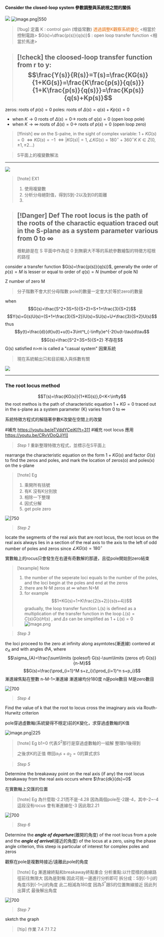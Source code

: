 #### Consider the closed-loop system 參數調整與系統根之間的關係
![](https://raw.githubusercontent.com/Ash0645/image_remote/main/202306111416361.jpg)
![image.png|550](https://raw.githubusercontent.com/laudantstolam/imagesource/main/202305031011927.png)
>[!bug] 定義
>K : control gain (增益常數) <font color="#e36c09">透過調整K觀察系統變化</font> <相當於控制電路>
>$G(s)=\dfrac{p(s)}{q(s)}$ : open loop transfer function <相當於馬達>

>[!check] the cloosed-loop transfer function from r to y:
>$$\frac{Y(s)}{R(s)}=T(s)=\frac{KG(s)}{1+KG(s)}=\frac{K\frac{p(s)}{q(s)}}{1+K\frac{p(s)}{q(s)}}=\frac{Kp(s)}{q(s)+Kp(s)}$$
>---
zeros: roots of $p(s)=0$
poles: roots of $\Delta (s)=q(s)+Kp(s)=0$

- when $K\rightarrow0$
	roots of  $\Delta (s)=0\rightarrow$ roots of $q(s)=0$  (open loop pole)
- when $K\rightarrow \infty$
	roots of  $\Delta (s)=0\rightarrow$ roots of $p(s)=0$ (open loop zero)

>[!finish] ew
on the S-palne, in the sight of complex variable: 
$1+KG(s)=0$
$\Leftrightarrow KG(s)=-1$
$\Leftrightarrow |KG(s)|=1, \angle KG(s)=180^\circ+360^\circ K$
$K\in Z(0,\pm 1, \pm 2...)$

>S平面上的複變數解法

---

![](https://raw.githubusercontent.com/Ash0645/image_remote/main/202306111420597.jpg)

>[!note] EX1
>1. 使用複變數
>1. 分析分母絕對值，得到S到-2以及到0的距離
>1. 


>[!Danger] Def
>The root locus is the path of the roots of the charactic equation traced out in the S-plane as a system parameter various from 0 to $\infty$
>---
>根軌跡是在 S 平面中作為從 0 到無窮大不等的系統參數繪製的特徵方程根的路徑 

consider a transfer function $G(s)=\frac{p(s)}{q(s)}$, generally the order of $p(s)=M$ is lesser or equal to order of $q(s)=N$ (number of pole N)

Z number of zero M
> 分子階數不會大於分母階數
> pole的數量一定會大於等於zero的數量


when $$G(s)=\frac{S^2+3S+5}{S+2}=S+1+\frac{3}{S+2}$$
$$Y(s)=G(s)U(s)=(S+1+\frac{3}{S+2})U(s)=SU(s)+U+\frac{3}{S+2}U(s)$$
thus $$y(t)=\frac{d}{dt}u(t)+u(t)+3\int^t_{-\infty}e^{-2t}u(t-\tau)d\tau$$
$$G(s)=\frac{S^2+3S+5}{S+2} 不存在$$
G(s) satisfied n>m is called a "casual system" 因果系統
> 現在系統輸出只和目前輸入與係數有關

![](https://raw.githubusercontent.com/Ash0645/image_remote/main/202306111421661.jpeg)


---

### The root locus method

$$T(s)=\frac{KG(s)}{1+KG(s)},0<K<\infty$$
the root methos is the path of characteristic equation $1+KG=0$ traced out in the s-plane as a system parameter (K) varies from 0 to  $\infty$

系統特徵方程式的解隨著參數K改變在空間上的改變

#補充 https://youtu.be/eTVddYCeiKI?t=311
#補充 root locus 應用 https://youtu.be/CRvVDoQJjYI]


> *Step 1* 重新整理特徵方程式，並標示在S平面上

rearrange the characteristic equation on the form $1+KG(s)$ and factor $G(s)$ to find the zeros and poles, and mark the location of zeros(o) and poles(x) on the s-plane 

>[!note] Eg
>1. 乘開所有括號
>2. 有K 沒有K分別放
>3. 相除一下整理
>4. 因式分解
>5. get pole zero

![|750](https://raw.githubusercontent.com/laudantstolam/imagesource/main/202305101245211.jpg)

> *Step 2*

locate the segments of the real axis that are root locus, the root locus on the real axis always lies in a section of the real axis to the axis to the left of odd number of poles and zeros since $\angle KG(s)=180^\circ$ 

實數軸上的rocus只會發生在右邊有奇數解的那邊，且從pole開始到zero結束

>[!example] Note
>1. the number of the seperate loci equals to the number of the poles, and the loci begin at the poles and end at the zeros
>2. there are N-M zeros at $\infty$ when N>M
>3. for example$$1+KG(s)=1+K\frac{2(s+2)}{s(s+4)}$$
>gradually, the loop transfer function L(s) is defined as a multiplication of the transfer function in the loop $L(s)=C(s)G(s)H(s)$ , and $\Delta s$ can be simplified as $1+L(s)=0$
>![image.png](https://raw.githubusercontent.com/laudantstolam/imagesource/main/202305101244913.png)


> *Step 3*

the loci proceed to the zero at infinity along asymtotes(漸進線) contered at $\sigma_A$ and with angles $\Phi A$, where 
$$\sigma_{A}=\frac{\sum\limits (polesof) G(s)-\sum\limits (zeros of) G(s)}{n-M}$$
$$G(s)=\frac{\prod_{i=1}^M s+z_i}{\prod_{i=1}^n s+p_i}$$
漸進線焦點在整數
n-M-1=漸進線
漸進線均分180度
n是pole數目
M是zero數目

![|700](https://raw.githubusercontent.com/laudantstolam/imagesource/main/202305101303187.png)

>*Step 4* 

Find the value of k that the root to locus cross the imaginary axis via Routh-Hurwitz criterion 

pole穿過虛數軸(系統變得不穩定)前的K變化，求穿過虛數軸的K值

![image.png|225](https://raw.githubusercontent.com/Ash0645/image_remote/main/202305171050499.png?token=AZUUVI6SYBJMVHHL7GVUK5TEMRATI)

>[!note] Eg
>b1=0 代表$S^2$那行是穿過虛數軸的一組解
>整理b1後得到
>
>之後求K的正值
>帶回$a_1s+a_2=0$的算式求S



> *Step 5*

Determine the breakaway point on the real axis (if any) the root locus breakaway from the real axis occurs where $\frac{dk}{ds}=0$ 

在實數軸上交匯的位置


>[!note] Eg
>為什麼取-2.21而不是-4.28
>因為兩個pole在-2跟-4，其中-2~-4這段沒有rocus
>會有漸進線在-3 因此取2.21


![|700](https://raw.githubusercontent.com/laudantstolam/imagesource/main/202305101252681.jpg)

>*Step 6*

Determine the ***angle of departure***(離開的角度) of the root locus from a pole and the ***angle of arrival***(接近的角度) of the locus at a zero, using the phase angle criterion, this steep is particular of interest for complex poles and zeros

觀察在pole是複數時接近/遠離此pole的角度


>[!note] Eg
>漸進線終點和breakaway終點重合
>分析重點:以什麼樣的曲線路徑前往無限大
>因為是對稱 因此可挑一邊進行分析即可
>拆分成：S到(-1-j)的角度/S到(-1+j)的角度
>此二相減為180度
>因為$S^*$跟S的位置無線接近 因此列出算式
>最後解出角度


![|700](https://raw.githubusercontent.com/laudantstolam/imagesource/main/202305101300055.png)

> *Step 7*

sketch the graph

>[!tip] 作業
>7.4 7.1 7.2
